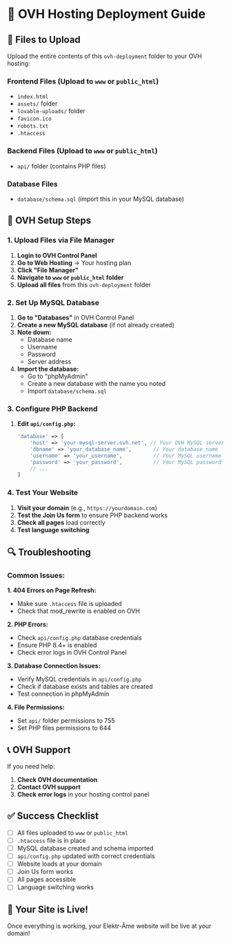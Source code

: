 # 🚀 OVH Hosting Deployment Guide

## 📁 Files to Upload

Upload the entire contents of this `ovh-deployment` folder to your OVH hosting:

### Frontend Files (Upload to `www` or `public_html`)
- `index.html`
- `assets/` folder
- `lovable-uploads/` folder
- `favicon.ico`
- `robots.txt`
- `.htaccess`

### Backend Files (Upload to `www` or `public_html`)
- `api/` folder (contains PHP files)

### Database Files
- `database/schema.sql` (import this in your MySQL database)

## 🔧 OVH Setup Steps

### 1. Upload Files via File Manager
1. **Login to OVH Control Panel**
2. **Go to Web Hosting** → Your hosting plan
3. **Click "File Manager"**
4. **Navigate to `www` or `public_html` folder**
5. **Upload all files** from this `ovh-deployment` folder

### 2. Set Up MySQL Database
1. **Go to "Databases"** in OVH Control Panel
2. **Create a new MySQL database** (if not already created)
3. **Note down:**
   - Database name
   - Username
   - Password
   - Server address
4. **Import the database:**
   - Go to "phpMyAdmin"
   - Create a new database with the name you noted
   - Import `database/schema.sql`

### 3. Configure PHP Backend
1. **Edit `api/config.php`:**
   ```php
   'database' => [
       'host' => 'your-mysql-server.ovh.net', // Your OVH MySQL server
       'dbname' => 'your_database_name',       // Your database name
       'username' => 'your_username',          // Your MySQL username
       'password' => 'your_password',          // Your MySQL password
       // ...
   ]
   ```

### 4. Test Your Website
1. **Visit your domain** (e.g., `https://yourdomain.com`)
2. **Test the Join Us form** to ensure PHP backend works
3. **Check all pages** load correctly
4. **Test language switching**

## 🔍 Troubleshooting

### Common Issues:

**1. 404 Errors on Page Refresh:**
- Make sure `.htaccess` file is uploaded
- Check that mod_rewrite is enabled on OVH

**2. PHP Errors:**
- Check `api/config.php` database credentials
- Ensure PHP 8.4+ is enabled
- Check error logs in OVH Control Panel

**3. Database Connection Issues:**
- Verify MySQL credentials in `api/config.php`
- Check if database exists and tables are created
- Test connection in phpMyAdmin

**4. File Permissions:**
- Set `api/` folder permissions to 755
- Set PHP files permissions to 644

## 📞 OVH Support

If you need help:
1. **Check OVH documentation**
2. **Contact OVH support**
3. **Check error logs** in your hosting control panel

## ✅ Success Checklist

- [ ] All files uploaded to `www` or `public_html`
- [ ] `.htaccess` file is in place
- [ ] MySQL database created and schema imported
- [ ] `api/config.php` updated with correct credentials
- [ ] Website loads at your domain
- [ ] Join Us form works
- [ ] All pages accessible
- [ ] Language switching works

## 🎉 Your Site is Live!

Once everything is working, your Elektr-Âme website will be live at your domain!
